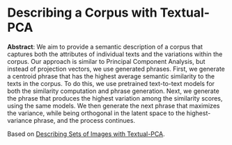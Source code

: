 # Describing a Corpus with Textual-PCA
__Abstract__: We aim to provide a semantic description of a corpus that captures both the attributes of individual texts and the variations within the corpus. Our approach is similar to Principal Component Analysis, but instead of projection vectors, we use generated phrases.
First, we generate a centroid phrase that has the highest average semantic similarity to the texts in the corpus. To do this, we use pretrained text-to-text models for both the similarity computation and phrase generation. Next, we generate the phrase that produces the highest variation among the similarity scores, using the same models. We then generate the next phrase that maximizes the variance, while being orthogonal in the latent space to the highest-variance phrase, and the process continues.

Based on [Describing Sets of Images with Textual-PCA](https://arxiv.org/abs/2210.12112).